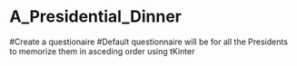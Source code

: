 # A_Presidential_Dinner

#Create a questionaire 
#Default questionnaire will be for all the Presidents to memorize them in asceding order using tKinter
